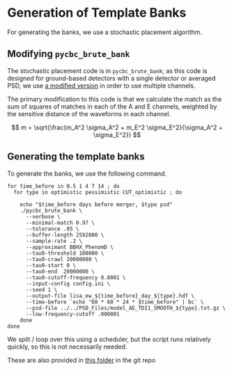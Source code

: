 # Generation of Template Banks

For generating the banks, we use a stochastic placement algorithm.

## Modifying `pycbc_brute_bank`
The stochastic placement code is in `pycbc_brute_bank`; as this code is designed for ground-based detectors with a single detector or averaged PSD, we use [a modified version](./pycbc_brute_bank) in order to use multiple channels.

The primary modification to this code is that we calculate the match as the sum of squares of matches in each of the A and E channels, weighted by the sensitive distance of the waveforms in each channel.

$$
m  = \sqrt{\frac{m_A^2 \sigma_A^2 + m_E^2 \sigma_E^2}{\sigma_A^2 + \sigma_E^2}}
$$

## Generating the template banks

To generate the banks, we use the following command.

```
for time_before in 0.5 1 4 7 14 ; do
  for type in optimistic pessimistic CUT_optimistic ; do

    echo "$time_before days before merger, $type psd"
    ./pycbc_brute_bank \
      --verbose \
      --minimal-match 0.97 \
      --tolerance .05 \
      --buffer-length 2592000 \
      --sample-rate .2 \
      --approximant BBHX_PhenomD \
      --tau0-threshold 100000 \
      --tau0-crawl 20000000 \
      --tau0-start 0 \
      --tau0-end  20000000 \
      --tau0-cutoff-frequency 0.0001 \
      --input-config config.ini \
      --seed 1 \
      --output-file lisa_ew_${time_before}_day_${type}.hdf \
      --time-before `echo "60 * 60 * 24 * $time_before" | bc` \
      --psd-file ../../PSD_Files/model_AE_TDI1_SMOOTH_${type}.txt.gz \
      --low-frequency-cutoff .000001
    done
done
```

We split / loop over this using a scheduler, but the script runs relatively quickly, so this is not necessarily needed.

These are also provided in [this folder](.) in the git repo
